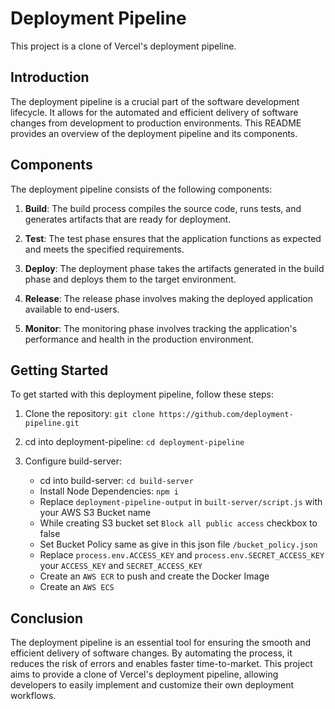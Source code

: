 # Deployment Pipeline

This project is a clone of Vercel's deployment pipeline.

## Introduction

The deployment pipeline is a crucial part of the software development lifecycle. It allows for the automated and efficient delivery of software changes from development to production environments. This README provides an overview of the deployment pipeline and its components.

## Components

The deployment pipeline consists of the following components:

1. **Build**: The build process compiles the source code, runs tests, and generates artifacts that are ready for deployment.

2. **Test**: The test phase ensures that the application functions as expected and meets the specified requirements.

3. **Deploy**: The deployment phase takes the artifacts generated in the build phase and deploys them to the target environment.

4. **Release**: The release phase involves making the deployed application available to end-users.

5. **Monitor**: The monitoring phase involves tracking the application's performance and health in the production environment.

## Getting Started

To get started with this deployment pipeline, follow these steps:

1. Clone the repository: `git clone https://github.com/deployment-pipeline.git`


2. cd into deployment-pipeline: `cd deployment-pipeline`

3. Configure build-server: 
    - cd into build-server: `cd build-server`
    - Install Node Dependencies: `npm i`
    - Replace `deployment-pipeline-output` in `built-server/script.js` with your AWS S3 Bucket name
    - While creating S3 bucket set `Block all public access` checkbox to false
    - Set Bucket Policy same as give in this json file `/bucket_policy.json`
    - Replace `process.env.ACCESS_KEY` and `process.env.SECRET_ACCESS_KEY` your `ACCESS_KEY` and `SECRET_ACCESS_KEY`
    - Create an `AWS ECR` to push and create the Docker Image
    - Create an `AWS ECS` 

## Conclusion

The deployment pipeline is an essential tool for ensuring the smooth and efficient delivery of software changes. By automating the process, it reduces the risk of errors and enables faster time-to-market. This project aims to provide a clone of Vercel's deployment pipeline, allowing developers to easily implement and customize their own deployment workflows.
